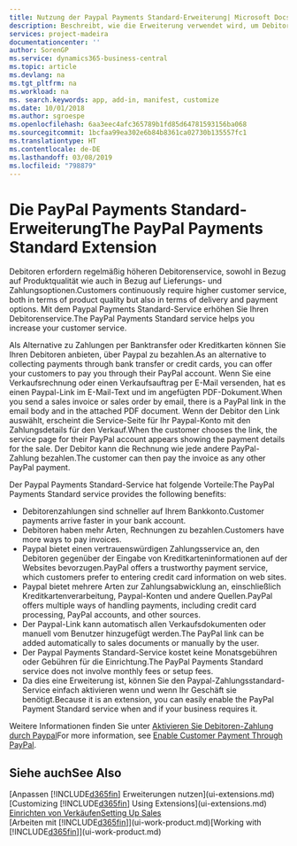 ```yaml
---
title: Nutzung der Paypal Payments Standard-Erweiterung| Microsoft Docs
description: Beschreibt, wie die Erweiterung verwendet wird, um Debitoren zu aktivieren, um Zahlungen mit Paypal zu leisten.
services: project-madeira
documentationcenter: ''
author: SorenGP
ms.service: dynamics365-business-central
ms.topic: article
ms.devlang: na
ms.tgt_pltfrm: na
ms.workload: na
ms. search.keywords: app, add-in, manifest, customize
ms.date: 10/01/2018
ms.author: sgroespe
ms.openlocfilehash: 6aa3eec4afc365789b1fd85d64781593156ba068
ms.sourcegitcommit: 1bcfaa99ea302e6b84b8361ca02730b135557fc1
ms.translationtype: HT
ms.contentlocale: de-DE
ms.lasthandoff: 03/08/2019
ms.locfileid: "798879"
---
```

# <a name="the-paypal-payments-standard-extension"></a><span data-ttu-id="b1037-103">Die PayPal Payments Standard-Erweiterung</span><span class="sxs-lookup"><span data-stu-id="b1037-103">The PayPal Payments Standard Extension</span></span>
<span data-ttu-id="b1037-104">Debitoren erfordern regelmäßig höheren Debitorenservice, sowohl in Bezug auf Produktqualität wie auch in Bezug auf Lieferungs- und Zahlungsoptionen.</span><span class="sxs-lookup"><span data-stu-id="b1037-104">Customers continuously require higher customer service, both in terms of product quality but also in terms of delivery and payment options.</span></span> <span data-ttu-id="b1037-105">Mit dem Paypal Payments Standard-Service erhöhen Sie Ihren Debitorenservice.</span><span class="sxs-lookup"><span data-stu-id="b1037-105">The PayPal Payments Standard service helps you increase your customer service.</span></span>

<span data-ttu-id="b1037-106">Als Alternative zu Zahlungen per Banktransfer oder Kreditkarten können Sie Ihren Debitoren anbieten, über Paypal zu bezahlen.</span><span class="sxs-lookup"><span data-stu-id="b1037-106">As an alternative to collecting payments through bank transfer or credit cards, you can offer your customers to pay you through their PayPal account.</span></span> <span data-ttu-id="b1037-107">Wenn Sie eine Verkaufsrechnung oder einen Verkaufsauftrag per E-Mail versenden, hat es einen Paypal-Link im E-Mail-Text und im angefügten PDF-Dokument.</span><span class="sxs-lookup"><span data-stu-id="b1037-107">When you send a sales invoice or sales order by email, there is a PayPal link in the email body and in the attached PDF document.</span></span> <span data-ttu-id="b1037-108">Wenn der Debitor den Link auswählt, erscheint die Service-Seite für Ihr Paypal-Konto mit den Zahlungsdetails für den Verkauf.</span><span class="sxs-lookup"><span data-stu-id="b1037-108">When the customer chooses the link, the service page for their PayPal account appears showing the payment details for the sale.</span></span> <span data-ttu-id="b1037-109">Der Debitor kann die Rechnung wie jede andere PayPal-Zahlung bezahlen.</span><span class="sxs-lookup"><span data-stu-id="b1037-109">The customer can then pay the invoice as any other PayPal payment.</span></span>

<span data-ttu-id="b1037-110">Der Paypal Payments Standard-Service hat folgende Vorteile:</span><span class="sxs-lookup"><span data-stu-id="b1037-110">The PayPal Payments Standard service provides the following benefits:</span></span>

* <span data-ttu-id="b1037-111">Debitorenzahlungen sind schneller auf Ihrem Bankkonto.</span><span class="sxs-lookup"><span data-stu-id="b1037-111">Customer payments arrive faster in your bank account.</span></span>
* <span data-ttu-id="b1037-112">Debitoren haben mehr Arten, Rechnungen zu bezahlen.</span><span class="sxs-lookup"><span data-stu-id="b1037-112">Customers have more ways to pay invoices.</span></span>
* <span data-ttu-id="b1037-113">Paypal bietet einen vertrauenswürdigen Zahlungsservice an, den Debitoren gegenüber der Eingabe von Kreditkarteninformationen auf der Websites bevorzugen.</span><span class="sxs-lookup"><span data-stu-id="b1037-113">PayPal offers a trustworthy payment service, which customers prefer to entering credit card information on web sites.</span></span>
* <span data-ttu-id="b1037-114">Paypal bietet mehrere Arten zur Zahlungsabwicklung an, einschließlich Kreditkartenverarbeitung, Paypal-Konten und andere Quellen.</span><span class="sxs-lookup"><span data-stu-id="b1037-114">PayPal offers multiple ways of handling payments, including credit card processing, PayPal accounts, and other sources.</span></span>
* <span data-ttu-id="b1037-115">Der Paypal-Link kann automatisch allen Verkaufsdokumenten oder manuell vom Benutzer hinzugefügt werden.</span><span class="sxs-lookup"><span data-stu-id="b1037-115">The PayPal link can be added automatically to sales documents or manually by the user.</span></span>
* <span data-ttu-id="b1037-116">Der Paypal Payments Standard-Service kostet keine Monatsgebühren oder Gebühren für die Einrichtung.</span><span class="sxs-lookup"><span data-stu-id="b1037-116">The PayPal Payments Standard service does not involve monthly fees or setup fees.</span></span>
* <span data-ttu-id="b1037-117">Da dies eine Erweiterung ist, können Sie den Paypal-Zahlungsstandard-Service einfach aktivieren wenn und wenn Ihr Geschäft sie benötigt.</span><span class="sxs-lookup"><span data-stu-id="b1037-117">Because it is an extension, you can easily enable the PayPal Payment Standard service when and if your business requires it.</span></span>  

<span data-ttu-id="b1037-118">Weitere Informationen finden Sie unter [Aktivieren Sie Debitoren-Zahlung durch Paypal](sales-how-enable-payment-service-extensions.md)</span><span class="sxs-lookup"><span data-stu-id="b1037-118">For more information, see [Enable Customer Payment Through PayPal](sales-how-enable-payment-service-extensions.md).</span></span>

## <a name="see-also"></a><span data-ttu-id="b1037-119">Siehe auch</span><span class="sxs-lookup"><span data-stu-id="b1037-119">See Also</span></span>
<span data-ttu-id="b1037-120">[Anpassen [!INCLUDE[d365fin](includes/d365fin_md.md)] Erweiterungen nutzen](ui-extensions.md)</span><span class="sxs-lookup"><span data-stu-id="b1037-120">[Customizing [!INCLUDE[d365fin](includes/d365fin_md.md)] Using Extensions](ui-extensions.md)</span></span>  
[<span data-ttu-id="b1037-121">Einrichten von Verkäufen</span><span class="sxs-lookup"><span data-stu-id="b1037-121">Setting Up Sales</span></span>](sales-setup-sales.md)  
<span data-ttu-id="b1037-122">[Arbeiten mit [!INCLUDE[d365fin](includes/d365fin_md.md)]](ui-work-product.md)</span><span class="sxs-lookup"><span data-stu-id="b1037-122">[Working with [!INCLUDE[d365fin](includes/d365fin_md.md)]](ui-work-product.md)</span></span>
